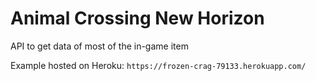 # Animal Crossing New Horizon

API to get data of most of the in-game item

Example hosted on Heroku:
```https://frozen-crag-79133.herokuapp.com/```